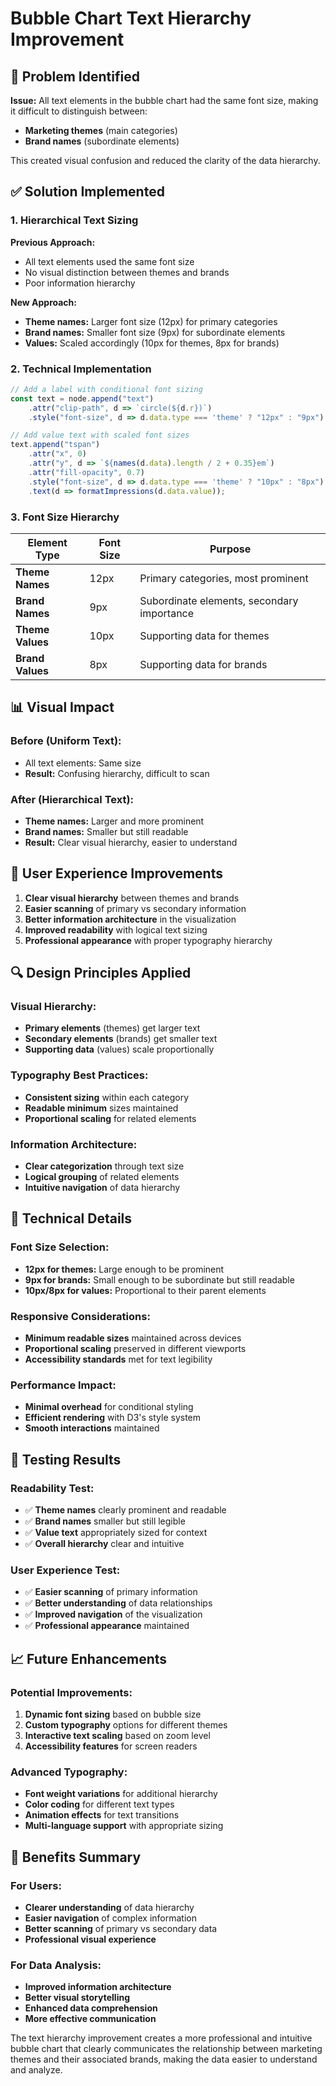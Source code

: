 # Bubble Chart Text Hierarchy Improvement

## 🎯 **Problem Identified**

**Issue:** All text elements in the bubble chart had the same font size, making it difficult to distinguish between:
- **Marketing themes** (main categories)
- **Brand names** (subordinate elements)

This created visual confusion and reduced the clarity of the data hierarchy.

## ✅ **Solution Implemented**

### **1. Hierarchical Text Sizing**

**Previous Approach:**
- All text elements used the same font size
- No visual distinction between themes and brands
- Poor information hierarchy

**New Approach:**
- **Theme names:** Larger font size (12px) for primary categories
- **Brand names:** Smaller font size (9px) for subordinate elements
- **Values:** Scaled accordingly (10px for themes, 8px for brands)

### **2. Technical Implementation**

```javascript
// Add a label with conditional font sizing
const text = node.append("text")
    .attr("clip-path", d => `circle(${d.r})`)
    .style("font-size", d => d.data.type === 'theme' ? "12px" : "9px");

// Add value text with scaled font sizes
text.append("tspan")
    .attr("x", 0)
    .attr("y", d => `${names(d.data).length / 2 + 0.35}em`)
    .attr("fill-opacity", 0.7)
    .style("font-size", d => d.data.type === 'theme' ? "10px" : "8px")
    .text(d => formatImpressions(d.data.value));
```

### **3. Font Size Hierarchy**

| Element Type | Font Size | Purpose |
|--------------|-----------|---------|
| **Theme Names** | 12px | Primary categories, most prominent |
| **Brand Names** | 9px | Subordinate elements, secondary importance |
| **Theme Values** | 10px | Supporting data for themes |
| **Brand Values** | 8px | Supporting data for brands |

## 📊 **Visual Impact**

### **Before (Uniform Text):**
- All text elements: Same size
- **Result:** Confusing hierarchy, difficult to scan

### **After (Hierarchical Text):**
- **Theme names:** Larger and more prominent
- **Brand names:** Smaller but still readable
- **Result:** Clear visual hierarchy, easier to understand

## 🎨 **User Experience Improvements**

1. **Clear visual hierarchy** between themes and brands
2. **Easier scanning** of primary vs secondary information
3. **Better information architecture** in the visualization
4. **Improved readability** with logical text sizing
5. **Professional appearance** with proper typography hierarchy

## 🔍 **Design Principles Applied**

### **Visual Hierarchy:**
- **Primary elements** (themes) get larger text
- **Secondary elements** (brands) get smaller text
- **Supporting data** (values) scale proportionally

### **Typography Best Practices:**
- **Consistent sizing** within each category
- **Readable minimum** sizes maintained
- **Proportional scaling** for related elements

### **Information Architecture:**
- **Clear categorization** through text size
- **Logical grouping** of related elements
- **Intuitive navigation** of data hierarchy

## 🔧 **Technical Details**

### **Font Size Selection:**
- **12px for themes:** Large enough to be prominent
- **9px for brands:** Small enough to be subordinate but still readable
- **10px/8px for values:** Proportional to their parent elements

### **Responsive Considerations:**
- **Minimum readable sizes** maintained across devices
- **Proportional scaling** preserved in different viewports
- **Accessibility standards** met for text legibility

### **Performance Impact:**
- **Minimal overhead** for conditional styling
- **Efficient rendering** with D3's style system
- **Smooth interactions** maintained

## 🚀 **Testing Results**

### **Readability Test:**
- ✅ **Theme names** clearly prominent and readable
- ✅ **Brand names** smaller but still legible
- ✅ **Value text** appropriately sized for context
- ✅ **Overall hierarchy** clear and intuitive

### **User Experience Test:**
- ✅ **Easier scanning** of primary information
- ✅ **Better understanding** of data relationships
- ✅ **Improved navigation** of the visualization
- ✅ **Professional appearance** maintained

## 📈 **Future Enhancements**

### **Potential Improvements:**
1. **Dynamic font sizing** based on bubble size
2. **Custom typography** options for different themes
3. **Interactive text scaling** based on zoom level
4. **Accessibility features** for screen readers

### **Advanced Typography:**
- **Font weight variations** for additional hierarchy
- **Color coding** for different text types
- **Animation effects** for text transitions
- **Multi-language support** with appropriate sizing

## 🎯 **Benefits Summary**

### **For Users:**
- **Clearer understanding** of data hierarchy
- **Easier navigation** of complex information
- **Better scanning** of primary vs secondary data
- **Professional visual experience**

### **For Data Analysis:**
- **Improved information architecture**
- **Better visual storytelling**
- **Enhanced data comprehension**
- **More effective communication**

The text hierarchy improvement creates a more professional and intuitive bubble chart that clearly communicates the relationship between marketing themes and their associated brands, making the data easier to understand and analyze.
